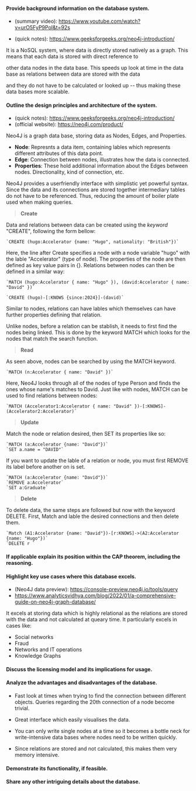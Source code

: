 #### Provide background information on the database system.

- (summary video): https://www.youtube.com/watch?v=urO5FyP9PoI&t=92s

- (quick notes): https://www.geeksforgeeks.org/neo4j-introduction/

It is a NoSQL system, where data is directly stored natively as a graph. This means that each data is stored with direct reference to

other data nodes in the data base. This speeds up look at time in the data base as relations between data are stored with the data

and they do not have to be calculated or looked up -- thus making these data bases more scalable.

#### Outline the design principles and architecture of the system.

- (quick notes): https://www.geeksforgeeks.org/neo4j-introduction/
- (official website): https://neo4j.com/product/

Neo4J is a graph data base, storing data as Nodes, Edges, and Properties.

- **Node**: Represnts a data item, containing lables which represents different attributes of this data point.
- **Edge**: Connection between nodes, illustrates how the data is connected.
- **Properties**: These hold additional information about the Edges between nodes. Directionality, kind of connection, etc.

Neo4J provides a userfriendly interface with simplistic yet powerful syntax. Since the data and its connections are stored together intermediary tables do not have to be referenced. Thus, reducing the amount of boiler plate used when making queries.

> **Create**

Data and relations between data can be created using the _keyword_ "CREATE", following the form bellow:

    `CREATE (hugo:Accelerator {name: "Hugo", nationality: "British"})`

Here, the line after Create specifies a node with a node variable "hugo" with the lable "Accelerator" (type of node). The properties of the node are then defined as key value pairs in {}. Relations between nodes can then be defined in a similar way:

    `MATCH (hugo:Accelerator { name: "Hugo" }), (david:Accelerator { name: "David" })`

    `CREATE (hugo)-[:KNOWS {since:2024}]-(david)`

Similar to nodes, relations can have lables which themselves can have further properties defining that relation.

Unlike nodes, before a relation can be stablish, it needs to first find the nodes being linked. This is done by the keyword MATCH which looks for the nodes that match the search function.

> **Read**

As seen above, nodes can be searched by using the MATCH keyword.

    `MATCH (n:Accelerator { name: "David" })`

Here, Neo4J looks through all of the nodes of type Person and finds the ones whose name's matches to David. Just like with nodes,
MATCH can be used to find relations between nodes:

    `MATCH (Accelerator1:Accelerator { name: "David" })-[:KNOWS]-(Accelerator2:Accelerator)`

> **Update**

Match the node or relation desired, then SET its properties like so:

    `MATCH (a:Accelerator {name: "David"})`
    `SET a.name = "DAVID"`

If you want to update the lable of a relation or node, you must first REMOVE its label before another on is set.

    `MATCH (a:Accelerator {name: "David"})`
    `REMOVE a:Accelerator`
    `SET a:Graduate`

> **Delete**

To delete data, the same steps are followed but now with the keyword DELETE. First, Match and lable the desired connections and then delete them.

    `Match (A1:Accelerator {name: "David"})-[r:KNOWS]->(A2:Accelerator {name: "Hugo"})`
    `DELETE r `

#### If applicable explain its position within the CAP theorem, including the reasoning.

#### Highlight key use cases where this database excels.

- (Neo4J data preview): https://console-preview.neo4j.io/tools/query
- https://www.analyticsvidhya.com/blog/2022/01/a-comprehensive-guide-on-neo4j-graph-database/

It excels at storing data which is highly relational as the relations are stored with the data and not calculated at queary time. It particularly excels in cases like:

- Social networks
- Fraud
- Networks and IT operations
- Knowledge Graphs

#### Discuss the licensing model and its implications for usage.

#### Analyze the advantages and disadvantages of the database.

- Fast look at times when trying to find the connection between different objects. Queries regarding the 20th connection of a node become trivial.

- Great interface which easily visualises the data.

- You can only write single nodes at a time so it becomes a bottle neck for write-intensive data bases where nodes need to be written quickly.

- Since relations are stored and not calculated, this makes them very memory intensive.

#### Demonstrate its functionality, if feasible.

#### Share any other intriguing details about the database.
